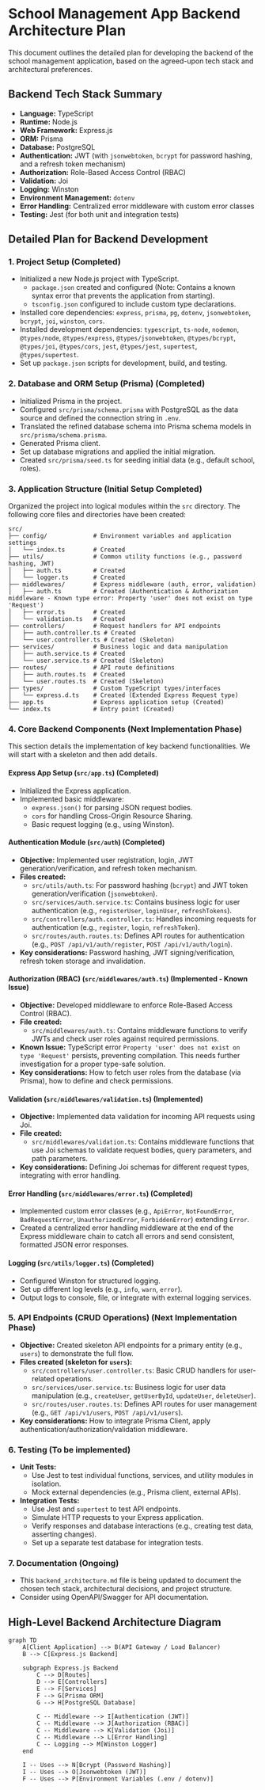 # School Management App Backend Architecture Plan

This document outlines the detailed plan for developing the backend of the school management application, based on the agreed-upon tech stack and architectural preferences.

## Backend Tech Stack Summary

*   **Language:** TypeScript
*   **Runtime:** Node.js
*   **Web Framework:** Express.js
*   **ORM:** Prisma
*   **Database:** PostgreSQL
*   **Authentication:** JWT (with `jsonwebtoken`, `bcrypt` for password hashing, and a refresh token mechanism)
*   **Authorization:** Role-Based Access Control (RBAC)
*   **Validation:** Joi
*   **Logging:** Winston
*   **Environment Management:** `dotenv`
*   **Error Handling:** Centralized error middleware with custom error classes
*   **Testing:** Jest (for both unit and integration tests)

## Detailed Plan for Backend Development

### 1. Project Setup (Completed)

*   Initialized a new Node.js project with TypeScript.
    *   `package.json` created and configured (Note: Contains a known syntax error that prevents the application from starting).
    *   `tsconfig.json` configured to include custom type declarations.
*   Installed core dependencies: `express`, `prisma`, `pg`, `dotenv`, `jsonwebtoken`, `bcrypt`, `joi`, `winston`, `cors`.
*   Installed development dependencies: `typescript`, `ts-node`, `nodemon`, `@types/node`, `@types/express`, `@types/jsonwebtoken`, `@types/bcrypt`, `@types/joi`, `@types/cors`, `jest`, `@types/jest`, `supertest`, `@types/supertest`.
*   Set up `package.json` scripts for development, build, and testing.

### 2. Database and ORM Setup (Prisma) (Completed)

*   Initialized Prisma in the project.
*   Configured `src/prisma/schema.prisma` with PostgreSQL as the data source and defined the connection string in `.env`.
*   Translated the refined database schema into Prisma schema models in `src/prisma/schema.prisma`.
*   Generated Prisma client.
*   Set up database migrations and applied the initial migration.
*   Created `src/prisma/seed.ts` for seeding initial data (e.g., default school, roles).

### 3. Application Structure (Initial Setup Completed)

Organized the project into logical modules within the `src` directory. The following core files and directories have been created:

```
src/
├── config/             # Environment variables and application settings
│   └── index.ts        # Created
├── utils/              # Common utility functions (e.g., password hashing, JWT)
│   ├── auth.ts         # Created
│   └── logger.ts       # Created
├── middlewares/        # Express middleware (auth, error, validation)
│   ├── auth.ts         # Created (Authentication & Authorization middleware - Known type error: Property 'user' does not exist on type 'Request')
│   ├── error.ts        # Created
│   └── validation.ts   # Created
├── controllers/        # Request handlers for API endpoints
│   ├── auth.controller.ts # Created
│   └── user.controller.ts # Created (Skeleton)
├── services/           # Business logic and data manipulation
│   ├── auth.service.ts # Created
│   └── user.service.ts # Created (Skeleton)
├── routes/             # API route definitions
│   ├── auth.routes.ts  # Created
│   └── user.routes.ts  # Created (Skeleton)
├── types/              # Custom TypeScript types/interfaces
│   └── express.d.ts    # Created (Extended Express Request type)
├── app.ts              # Express application setup (Created)
└── index.ts            # Entry point (Created)
```

### 4. Core Backend Components (Next Implementation Phase)

This section details the implementation of key backend functionalities. We will start with a skeleton and then add details.

#### Express App Setup (`src/app.ts`) (Completed)
*   Initialized the Express application.
*   Implemented basic middleware:
    *   `express.json()` for parsing JSON request bodies.
    *   `cors` for handling Cross-Origin Resource Sharing.
    *   Basic request logging (e.g., using Winston).

#### Authentication Module (`src/auth`) (Completed)
*   **Objective:** Implemented user registration, login, JWT generation/verification, and refresh token mechanism.
*   **Files created:**
    *   `src/utils/auth.ts`: For password hashing (`bcrypt`) and JWT token generation/verification (`jsonwebtoken`).
    *   `src/services/auth.service.ts`: Contains business logic for user authentication (e.g., `registerUser`, `loginUser`, `refreshTokens`).
    *   `src/controllers/auth.controller.ts`: Handles incoming requests for authentication (e.g., `register`, `login`, `refreshToken`).
    *   `src/routes/auth.routes.ts`: Defines API routes for authentication (e.g., `POST /api/v1/auth/register`, `POST /api/v1/auth/login`).
*   **Key considerations:** Password hashing, JWT signing/verification, refresh token storage and invalidation.

#### Authorization (RBAC) (`src/middlewares/auth.ts`) (Implemented - Known Issue)
*   **Objective:** Developed middleware to enforce Role-Based Access Control (RBAC).
*   **File created:**
    *   `src/middlewares/auth.ts`: Contains middleware functions to verify JWTs and check user roles against required permissions.
*   **Known Issue:** TypeScript error `Property 'user' does not exist on type 'Request'` persists, preventing compilation. This needs further investigation for a proper type-safe solution.
*   **Key considerations:** How to fetch user roles from the database (via Prisma), how to define and check permissions.

#### Validation (`src/middlewares/validation.ts`) (Implemented)
*   **Objective:** Implemented data validation for incoming API requests using Joi.
*   **File created:**
    *   `src/middlewares/validation.ts`: Contains middleware functions that use Joi schemas to validate request bodies, query parameters, and path parameters.
*   **Key considerations:** Defining Joi schemas for different request types, integrating with error handling.

#### Error Handling (`src/middlewares/error.ts`) (Completed)
*   Implemented custom error classes (e.g., `ApiError`, `NotFoundError`, `BadRequestError`, `UnauthorizedError`, `ForbiddenError`) extending `Error`.
*   Created a centralized error handling middleware at the end of the Express middleware chain to catch all errors and send consistent, formatted JSON error responses.

#### Logging (`src/utils/logger.ts`) (Completed)
*   Configured Winston for structured logging.
*   Set up different log levels (e.g., `info`, `warn`, `error`).
*   Output logs to console, file, or integrate with external logging services.

### 5. API Endpoints (CRUD Operations) (Next Implementation Phase)

*   **Objective:** Created skeleton API endpoints for a primary entity (e.g., `users`) to demonstrate the full flow.
*   **Files created (skeleton for `users`):**
    *   `src/controllers/user.controller.ts`: Basic CRUD handlers for user-related operations.
    *   `src/services/user.service.ts`: Business logic for user data manipulation (e.g., `createUser`, `getUserById`, `updateUser`, `deleteUser`).
    *   `src/routes/user.routes.ts`: Defines API routes for user management (e.g., `GET /api/v1/users`, `POST /api/v1/users`).
*   **Key considerations:** How to integrate Prisma Client, apply authentication/authorization/validation middleware.

### 6. Testing (To be implemented)

*   **Unit Tests:**
    *   Use Jest to test individual functions, services, and utility modules in isolation.
    *   Mock external dependencies (e.g., Prisma client, external APIs).
*   **Integration Tests:**
    *   Use Jest and `supertest` to test API endpoints.
    *   Simulate HTTP requests to your Express application.
    *   Verify responses and database interactions (e.g., creating test data, asserting changes).
    *   Set up a separate test database for integration tests.

### 7. Documentation (Ongoing)

*   This `backend_architecture.md` file is being updated to document the chosen tech stack, architectural decisions, and project structure.
*   Consider using OpenAPI/Swagger for API documentation.

## High-Level Backend Architecture Diagram

```mermaid
graph TD
    A[Client Application] --> B(API Gateway / Load Balancer)
    B --> C[Express.js Backend]

    subgraph Express.js Backend
        C --> D[Routes]
        D --> E[Controllers]
        E --> F[Services]
        F --> G[Prisma ORM]
        G --> H[PostgreSQL Database]

        C -- Middleware --> I[Authentication (JWT)]
        C -- Middleware --> J[Authorization (RBAC)]
        C -- Middleware --> K[Validation (Joi)]
        C -- Middleware --> L[Error Handling]
        C -- Logging --> M[Winston Logger]
    end

    I -- Uses --> N[Bcrypt (Password Hashing)]
    I -- Uses --> O[Jsonwebtoken (JWT)]
    F -- Uses --> P[Environment Variables (.env / dotenv)]